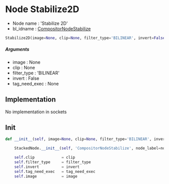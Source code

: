 # Node Stabilize2D

- Node name : 'Stabilize 2D'
- bl_idname : [CompositorNodeStabilize](https://docs.blender.org/api/current/bpy.types.{bl_idname}.html)


``` python
Stabilize2D(image=None, clip=None, filter_type='BILINEAR', invert=False, tag_need_exec=None, node_label=None, node_color=None)
```
##### Arguments

- image : None
- clip : None
- filter_type : 'BILINEAR'
- invert : False
- tag_need_exec : None

## Implementation

No implementation in sockets

## Init

``` python
def __init__(self, image=None, clip=None, filter_type='BILINEAR', invert=False, tag_need_exec=None, node_label=None, node_color=None):

    StackedNode.__init__(self, 'CompositorNodeStabilize', node_label=node_label, node_color=node_color)

    self.clip            = clip
    self.filter_type     = filter_type
    self.invert          = invert
    self.tag_need_exec   = tag_need_exec
    self.image           = image
```
